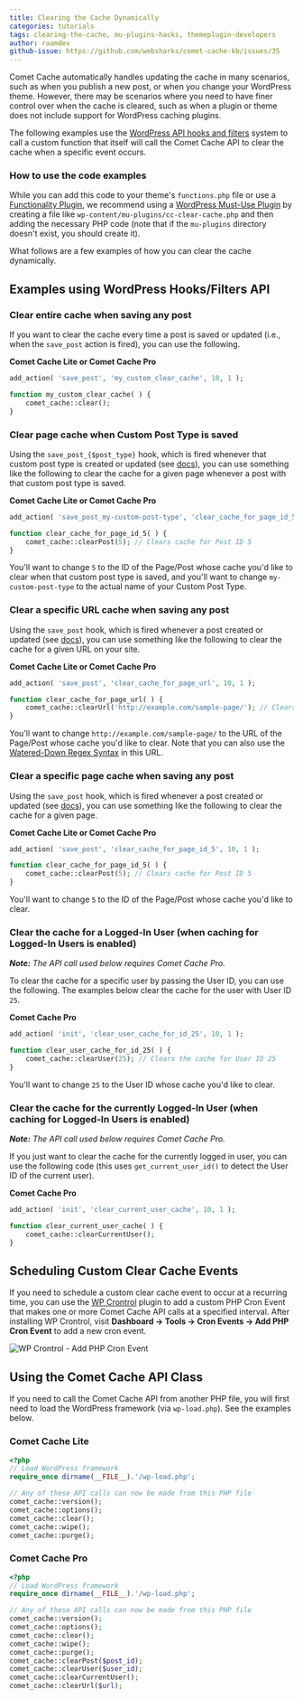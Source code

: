 ```yaml
---
title: Clearing the Cache Dynamically
categories: tutorials
tags: clearing-the-cache, mu-plugins-hacks, themeplugin-developers
author: raamdev
github-issue: https://github.com/websharks/comet-cache-kb/issues/35
---
```


Comet Cache automatically handles updating the cache in many scenarios, such as when you publish a new post, or when you change your WordPress theme. However, there may be scenarios where you need to have finer control over when the cache is cleared, such as when a plugin or theme does not include support for WordPress caching plugins.

The following examples use the [WordPress API hooks and filters](http://codex.wordpress.org/Plugin_API) system to call a custom function that itself will call the Comet Cache API to clear the cache when a specific event occurs.

### How to use the code examples

While you can add this code to your theme's `functions.php` file or use a [Functionality Plugin](https://wordpress.org/plugins/functionality/), we recommend using a [WordPress Must-Use Plugin](http://codex.wordpress.org/Must_Use_Plugins) by creating a file like `wp-content/mu-plugins/cc-clear-cache.php` and then adding the necessary PHP code (note that if the `mu-plugins` directory doesn't exist, you should create it).

What follows are a few examples of how you can clear the cache dynamically.

## Examples using WordPress Hooks/Filters API

### Clear entire cache when saving any post

If you want to clear the cache every time a post is saved or updated (i.e., when the `save_post` action is fired), you can use the following.

**Comet Cache Lite or Comet Cache Pro**

```php
add_action( 'save_post', 'my_custom_clear_cache', 10, 1 );

function my_custom_clear_cache( ) {
    comet_cache::clear();
}
```

### Clear page cache when Custom Post Type is saved

Using the `save_post_{$post_type}` hook, which is fired whenever that custom post type is created or updated (see [docs](http://codex.wordpress.org/Plugin_API/Action_Reference/save_post)), you can use something like the following to clear the cache for a given page whenever a post with that custom post type is saved.

**Comet Cache Lite or Comet Cache Pro**

```php
add_action( 'save_post_my-custom-post-type', 'clear_cache_for_page_id_5', 10, 1 );

function clear_cache_for_page_id_5( ) {
	comet_cache::clearPost(5); // Clears cache for Post ID 5
}
```

You'll want to change `5` to the ID of the Page/Post whose cache you'd like to clear when that custom post type is saved, and you'll want to change `my-custom-post-type` to the actual name of your Custom Post Type.

### Clear a specific URL cache when saving any post

Using the `save_post` hook, which is fired whenever a post created or updated (see [docs](http://codex.wordpress.org/Plugin_API/Action_Reference/save_post)), you can use something like the following to clear the cache for a given URL on your site.

**Comet Cache Lite or Comet Cache Pro**

```php
add_action( 'save_post', 'clear_cache_for_page_url', 10, 1 );

function clear_cache_for_page_url( ) {
	comet_cache::clearUrl('http://example.com/sample-page/'); // Clears cache for page with URL http://example.com/sample-page/
}
```

You'll want to change `http://example.com/sample-page/` to the URL of the Page/Post whose cache you'd like to clear. Note that you can also use the [Watered-Down Regex Syntax](https://cometcache.com/kb-article/watered-down-regex-syntax/) in this URL.

### Clear a specific page cache when saving any post

Using the `save_post` hook, which is fired whenever a post created or updated (see [docs](http://codex.wordpress.org/Plugin_API/Action_Reference/save_post)), you can use something like the following to clear the cache for a given page.

**Comet Cache Lite or Comet Cache Pro**

```php
add_action( 'save_post', 'clear_cache_for_page_id_5', 10, 1 );

function clear_cache_for_page_id_5( ) {
	comet_cache::clearPost(5); // Clears cache for Post ID 5
}
```

You'll want to change `5` to the ID of the Page/Post whose cache you'd like to clear.

### Clear the cache for a Logged-In User (when caching for Logged-In Users is enabled)

_**Note:** The API call used below requires Comet Cache Pro._

To clear the cache for a specific user by passing the User ID, you can use the following. The examples below clear the cache for the user with User ID `25`.

**Comet Cache Pro**

```php
add_action( 'init', 'clear_user_cache_for_id_25', 10, 1 );

function clear_user_cache_for_id_25( ) {
	comet_cache::clearUser(25); // Clears the cache for User ID 25
}
```

You'll want to change `25` to the User ID whose cache you'd like to clear.

### Clear the cache for the currently Logged-In User (when caching for Logged-In Users is enabled)

_**Note:** The API call used below requires Comet Cache Pro._

If you just want to clear the cache for the currently logged in user, you can use the following code (this uses `get_current_user_id()` to detect the User ID of the current user).

**Comet Cache Pro**

```php
add_action( 'init', 'clear_current_user_cache', 10, 1 );

function clear_current_user_cache( ) {
	comet_cache::clearCurrentUser();
}
```

## Scheduling Custom Clear Cache Events

If you need to schedule a custom clear cache event to occur at a recurring time, you can use the [WP Crontrol](https://wordpress.org/plugins/wp-crontrol/) plugin to add a custom PHP Cron Event that makes one or more Comet Cache API calls at a specified interval. After installing WP Crontrol, visit **Dashboard → Tools → Cron Events → Add PHP Cron Event** to add a new cron event. 

![WP Crontrol - Add PHP Cron Event](https://user-images.githubusercontent.com/53005/27929814-717c7346-6262-11e7-870d-46762f031912.png)

## Using the Comet Cache API Class

If you need to call the Comet Cache API from another PHP file, you will first need to load the WordPress framework (via `wp-load.php`). See the examples below.

### Comet Cache Lite

```php
<?php
// Load WordPress framework
require_once dirname(__FILE__).'/wp-load.php';

// Any of these API calls can now be made from this PHP file
comet_cache::version();
comet_cache::options();
comet_cache::clear();
comet_cache::wipe();
comet_cache::purge();
```

### Comet Cache Pro

```php
<?php
// Load WordPress framework
require_once dirname(__FILE__).'/wp-load.php';

// Any of these API calls can now be made from this PHP file
comet_cache::version();
comet_cache::options();
comet_cache::clear();
comet_cache::wipe();
comet_cache::purge();
comet_cache::clearPost($post_id);
comet_cache::clearUser($user_id);
comet_cache::clearCurrentUser();
comet_cache::clearUrl($url);
```
